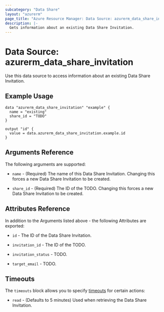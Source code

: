 ```yaml
---
subcategory: "Data Share"
layout: "azurerm"
page_title: "Azure Resource Manager: Data Source: azurerm_data_share_invitation"
description: |-
  Gets information about an existing Data Share Invitation.
---
```


# Data Source: azurerm_data_share_invitation

Use this data source to access information about an existing Data Share Invitation.

## Example Usage

```hcl
data "azurerm_data_share_invitation" "example" {
  name = "existing"
  share_id = "TODO"
}

output "id" {
  value = data.azurerm_data_share_invitation.example.id
}
```

## Arguments Reference

The following arguments are supported:

* `name` - (Required) The name of this Data Share Invitation. Changing this forces a new Data Share Invitation to be created.

* `share_id` - (Required) The ID of the TODO. Changing this forces a new Data Share Invitation to be created.

## Attributes Reference

In addition to the Arguments listed above - the following Attributes are exported: 

* `id` - The ID of the Data Share Invitation.

* `invitation_id` - The ID of the TODO.

* `invitation_status` - TODO.

* `target_email` - TODO.

## Timeouts

The `timeouts` block allows you to specify [timeouts](https://www.terraform.io/docs/configuration/resources.html#timeouts) for certain actions:

* `read` - (Defaults to 5 minutes) Used when retrieving the Data Share Invitation.